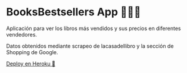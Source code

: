 # BooksBestsellers App 📕📗📘
Aplicación para ver los libros más vendidos y sus precios en diferentes vendedores.

Datos obtenidos mediante scrapeo de lacasadellibro y la sección de Shopping de Google.

[Deploy en Heroku 🚀](https://evening-ravine-28010.herokuapp.com/)